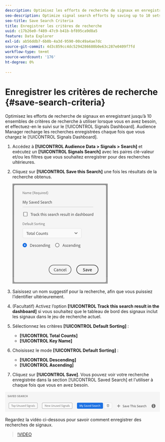 ```yaml
---
description: Optimisez les efforts de recherche de signaux en enregistrant jusqu’à 10 jeux de critères de recherche à utiliser lorsque vous en avez besoin et en effectuant un suivi sur ces critères dans le tableau de bord. Audience Manager recharge les recherches enregistrées chaque fois que vous chargez le tableau de bord.
seo-description: Optimize signal search efforts by saving up to 10 sets of search criteria to use whenever you need them, and track them on the Dashboard. Audience Manager reloads the saved searches every time you load the Dashboard.
seo-title: Save Search Criteria
title: Enregistrer les critères de recherche
uuid: c17b26e0-f489-47c9-b41b-bf895ca9d8a5
feature: Data Explorer
exl-id: ab56ddb7-6b0b-4a3d-9590-00c49a4ae7dc
source-git-commit: 4d3c859cc4dc5294286680b0e63c287e0409f7fd
workflow-type: tm+mt
source-wordcount: '176'
ht-degree: 0%

---
```


# Enregistrer les critères de recherche {#save-search-criteria}

Optimisez les efforts de recherche de signaux en enregistrant jusqu’à 10 ensembles de critères de recherche à utiliser lorsque vous en avez besoin, et effectuez-en le suivi sur le [!UICONTROL Signals Dashboard]. Audience Manager recharge les recherches enregistrées chaque fois que vous chargez le [!UICONTROL Signals Dashboard].

1. Accédez à **[!UICONTROL Audience Data > Signals > Search]** et exécutez un **[!UICONTROL Signals Search]** avec les paires clé-valeur et/ou les filtres que vous souhaitez enregistrer pour des recherches ultérieures.
1. Cliquez sur **[!UICONTROL Save this Search]** une fois les résultats de la recherche obtenus.

   ![Résultat de l’étape](assets/save-search-criteria.png)
1. Saisissez un nom suggestif pour la recherche, afin que vous puissiez l’identifier ultérieurement.
1. (Facultatif) Activez l’option **[!UICONTROL Track this search result in the dashboard]** si vous souhaitez que le tableau de bord des signaux inclut les signaux dans le jeu de recherche actuel.
1. Sélectionnez les critères **[!UICONTROL Default Sorting]** :
   * **[!UICONTROL Total Counts]**
   * **[!UICONTROL Key Name]**
1. Choisissez le mode **[!UICONTROL Default Sorting]** :
   * **[!UICONTROL Descending]**
   * **[!UICONTROL Ascending]**
1. Cliquez sur **[!UICONTROL Save]**. Vous pouvez voir votre recherche enregistrée dans la section [!UICONTROL Saved Search] et l&#39;utiliser à chaque fois que vous en avez besoin.

![recherche enregistrée](assets/saved-search.png)

Regardez la vidéo ci-dessous pour savoir comment enregistrer des recherches de signaux.

>[!VIDEO](https://video.tv.adobe.com/v/30145?captions=fre_fr)
